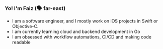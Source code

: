 ### Yo! I'm Faiz (🗣 far-east)

- I am a software engineer, and I mostly work on iOS projects in Swift or Objective-C.
- I am currently learning cloud and backend development in Go
- I am obsessed with workflow automations, CI/CD and making code readable

